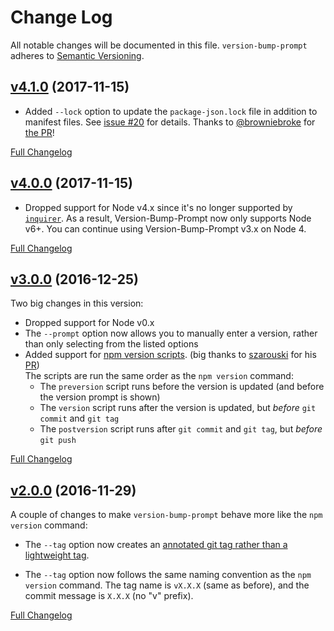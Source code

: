 # Change Log
All notable changes will be documented in this file.
`version-bump-prompt` adheres to [Semantic Versioning](http://semver.org/).

## [v4.1.0](https://github.com/James-Messinger/version-bump-prompt/tree/v4.1.0) (2017-11-15)

- Added `--lock` option to update the `package-json.lock` file in addition to manifest files.  See [issue #20](https://github.com/James-Messinger/version-bump-prompt/issues/20) for details.  Thanks to [@browniebroke](https://github.com/browniebroke) for [the PR](https://github.com/James-Messinger/version-bump-prompt/pull/23/files)!

[Full Changelog](https://github.com/James-Messinger/version-bump-prompt/compare/v4.0.0...v4.1.0)


## [v4.0.0](https://github.com/James-Messinger/version-bump-prompt/tree/v4.0.0) (2017-11-15)

- Dropped support for Node v4.x since it's no longer supported by [`inquirer`](https://www.npmjs.com/package/inquirer). As a result, Version-Bump-Prompt now only supports Node v6+.  You can continue using Version-Bump-Prompt v3.x on Node 4.

[Full Changelog](https://github.com/James-Messinger/version-bump-prompt/compare/v3.0.0...v4.0.0)


## [v3.0.0](https://github.com/James-Messinger/version-bump-prompt/tree/v3.0.0) (2016-12-25)

Two big changes in this version:

- Dropped support for Node v0.x
- The `--prompt` option now allows you to manually enter a version, rather than only selecting from the listed options
- Added support for [npm version scripts](https://docs.npmjs.com/cli/version). (big thanks to [szarouski](https://github.com/szarouski) for his [PR](https://github.com/James-Messinger/version-bump-prompt/pull/17))<br> The scripts are run the same order as the `npm version` command:
  - The `preversion` script runs before the version is updated (and before the version prompt is shown)
  - The `version` script runs after the version is updated, but _before_ `git commit` and `git tag`
  - The `postversion` script runs after `git commit` and `git tag`, but _before_ `git push`

[Full Changelog](https://github.com/James-Messinger/version-bump-prompt/compare/v2.0.0...v3.0.0)


## [v2.0.0](https://github.com/James-Messinger/version-bump-prompt/tree/v2.0.0) (2016-11-29)

A couple of changes to make `version-bump-prompt` behave more like the `npm version` command:

- The `--tag` option now creates an [annotated git tag rather than a lightweight tag](https://git-scm.com/book/en/v2/Git-Basics-Tagging#Creating-Tags).

- The `--tag` option now follows the same naming convention as the `npm version` command. The tag name is `vX.X.X` (same as before), and the commit message is `X.X.X` (no "v" prefix).

[Full Changelog](https://github.com/James-Messinger/version-bump-prompt/compare/v1.7.2...v2.0.0)
